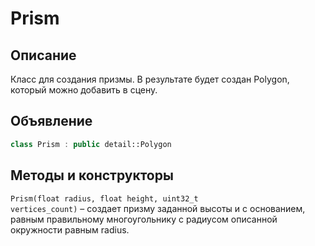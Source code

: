 # Prism
## Описание 
Класс для создания призмы. В результате будет создан Polygon, который можно добавить в сцену.

## Объявление
```C++
class Prism : public detail::Polygon
```

## Методы и конструкторы
<code class="language-C++">Prism(float radius, float height, uint32_t vertices_count)</code> – создает призму заданной высоты и с основанием, равным правильному многоугольнику с радиусом описанной окружности равным radius.
